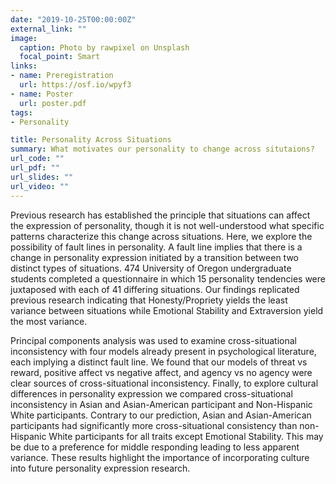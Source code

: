 ```yaml
---
date: "2019-10-25T00:00:00Z"
external_link: ""
image:
  caption: Photo by rawpixel on Unsplash
  focal_point: Smart
links:
- name: Preregistration
  url: https://osf.io/wpyf3
- name: Poster
  url: poster.pdf
tags:
- Personality

title: Personality Across Situations
summary: What motivates our personality to change across situtaions?
url_code: ""
url_pdf: ""
url_slides: ""
url_video: ""
---
```


Previous research has established the principle that situations can affect the expression of personality, though it is not well-understood what specific patterns characterize this change across situations. Here, we explore the possibility of fault lines in personality. A fault line implies that there is a change in personality expression initiated by a transition between two distinct types of situations. 474 University of Oregon undergraduate students completed a questionnaire in which 15 personality tendencies were juxtaposed with each of 41 differing situations. Our findings replicated previous research indicating that Honesty/Propriety yields the least variance between situations while Emotional Stability and Extraversion yield the most variance. 

Principal components analysis was used to examine cross-situational inconsistency with four models already present in psychological literature, each implying a distinct fault line. We found that our models of threat vs reward, positive affect vs negative affect, and agency vs no agency were clear sources of cross-situational inconsistency. Finally, to explore cultural differences in personality expression we compared cross-situational inconsistency in Asian and Asian-American participant and Non-Hispanic White participants. Contrary to our prediction, Asian and Asian-American participants had significantly more cross-situational consistency than non-Hispanic White participants for all traits except Emotional Stability. This may be due to a preference for middle responding leading to less apparent variance. These results highlight the importance of incorporating culture into future personality expression research. 


